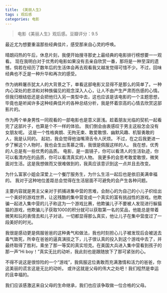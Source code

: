 ```yaml
---
title: 《美丽人生》
tags : 观后感
categories: 电影
---
```


> 电影《美丽人生》观后感。豆瓣评分：9.5

最近尤为想要重温那些经典佳片，感受那来自心灵的呼唤。

晴朗闷热的午后，休息片刻，我便开始搜寻那史上最经典的电影排行榜想要一一观看。
现在我明白对于优秀的电影如果没有去亲自欣赏一番，那将是一种至深的遗憾，倘若在经历了数年后的生活体会再去观看我又越发觉得可惜不少。不过，回味经典也不乏是一种升华和再次的感受。

作为纳粹屠杀犹太人的大背景之下，单看这部电影又显得不是那么的简单了。一种内心深处的悲凉和对种族偏见的观念深入人心，让人不由产生严肃而伤感的心情。但我归根结低还是会把他归入另一类型中去，这也应该是该电影的一个主题思想，毕竟也是听闻许多这种经典佳片的各种总结分析，我是怀着崇高的心情去欣赏这部影片的。

作为两个单身男性一同观看的一部电影也是意义匪浅。趁着朋友光临的契机一起看完了这部片子，也算是个不一样的体验。
我们倒会由衷感叹于男主这般怎会没有女朋友呢。
这是一个性格爽朗、无拘无束、敢爱敢恨、幽默风趣、机智勇敢的人，我是认同的。
起初，我会觉得他油嘴滑舌令人厌烦。
不过，在之后我更进一步了解这个人物时，我也会生出羡慕之情，我很是佩服这样的人。
我在想，优秀的人总是有一些优秀的品质。
电影，是一面镜子，你可以看清人的生活轨迹，你可以看清内在的品质，你可以看清真实的人物。
我更多的会思考敢爱敢恨，微笑面对生活。这是我想做而又很难做到的，我真应该意识到这一点并且去改变。

为什么富家小姐会深爱上一个餐厅服务生，为什么生活一起后也是依旧美满幸福的。
我对于这种地位差距总会觉得在生活层面不可避免的会产生各种问题。

主要内容就是男主父亲对于抓捕进集中营的苦难，会耐心的为自己的小儿子织绘出一个美好的游戏世界，让这残酷的集中营变成一个真实的富有挑战性的游戏。他欺骗一起进入集中营的儿子称这为一个游戏比赛，他欺骗儿子不要被人发现进行躲猫猫的游戏，他欺骗儿子获取1000的积分就可以获取第一名的奖品，他能总是带着微笑和玩的表情去和儿子对话，一切都显得那么真实，他让儿子在集中营度过了一段美好的时光。

我很是感动更是佩服爸爸的这种勇气和做法，我也时刻担心儿子被发现后会被送去毒气致死，所幸在爸爸的逼真演技之下，儿子很认真的投入到这个游戏中去了，并最终取得了胜利，乘坐了那一等奖的真实坦克。在美国大兵进入集中营看到孩子的那一声“Hi boy！”真实无比的动听，我此刻也是跟随放下了那可紧张的心。

不得不说这是很惊险的一个“游戏”，我佩服这位勇敢而充满激情和活力的爸爸，你这美丽的谎言这是无比的动听。
或许这就是父母的伟大之处吧！我们程然是幸运的且幸福的。

我们应该感激这来自父母的生命继承，我们也应该争取做一位合格的父母。
